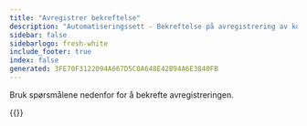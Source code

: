 ```yaml
---
title: "Avregistrer bekreftelse"
description: "Automatiseringssett - Bekreftelse på avregistrering av kontortid"
sidebar: false
sidebarlogo: fresh-white
include_footer: true
index: false
generated: 3FE70F3122094A667D5C0A648E42B94A6E3840FB
---
```


Bruk spørsmålene nedenfor for å bekrefte avregistreringen.

{{<questions name="/content/nb/office-hours/unregister-confirm.json" completed="Takk for at du fullførte bekreftelsen på avregistreringen" showNavigationButtons="false" locale="nb">}}
